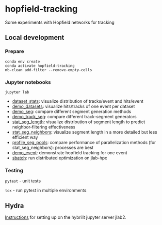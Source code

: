 # hopfield-tracking

Some experiments with Hopfield networks for tracking

## Local development

### Prepare

```shell
conda env create
conda activate hopfield-tracking
nb-clean add-filter --remove-empty-cells
```

### Jupyter notebooks

`jupyter lab`

- [dataset_stats](dataset_stats.ipynb): visualize distribution of tracks/event and hits/event
- [demo_datasets](demo_datasets.ipynb): visualize hits/tracks of one event per dataset
- [demo_seg](demo_seg.ipynb): compare different segment generation methods
- [demo_track_seg](demo_track_seg.ipynb): compare different track-segment generators
- [stat_seg_length](stat_seg_length.ipynb): visualize distribution of segment length to predict neighbor-filtering effectiveness
- [stat_seg_neighbors](stat_seg_neighbors.ipynb): visualize segment length in a more detailed but less efficient way
- [profile_seg_pools](profile_seg_pools.ipynb): compare performance of parallelization methods (for stat_seg_neighbors): processes are best  
- [demo_event](demo_event.ipynb): demonstrate hopfield tracking for one event
- [sbatch](sbatch.ipynb): run distributed optimization on jlab-hpc

### Testing

`pytest` - unit tests

`tox` - run pytest in multiple environments

## Hydra
[Instructions](README-jhub.md) for setting up on the hybrilit jupyter server jlab2.